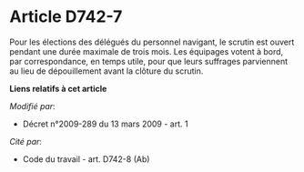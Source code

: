 # Article D742-7

Pour les élections des délégués du personnel navigant, le scrutin est ouvert pendant une durée maximale de trois mois. Les
équipages votent à bord, par correspondance, en temps utile, pour que leurs suffrages parviennent au lieu de dépouillement
avant la clôture du scrutin.

**Liens relatifs à cet article**

_Modifié par_:

  - Décret n°2009-289 du 13 mars 2009 - art. 1

_Cité par_:

  - Code du travail - art. D742-8 (Ab)
